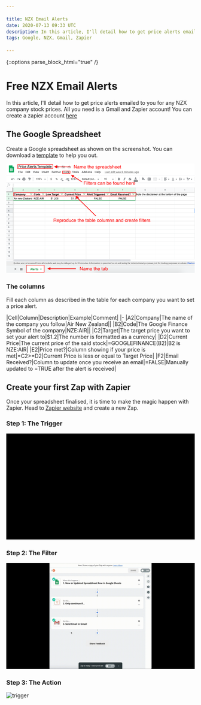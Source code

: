 ```yaml
---

title: NZX Email Alerts
date: 2020-07-13 09:33 UTC
description: In this article, I'll detail how to get price alerts emailed to you for any NZX company stock prices. All you need is a Gmail and Zapier account!
tags: Google, NZX, Gmail, Zapier

---
```

{::options parse_block_html="true" /}

# Free NZX Email Alerts

In this article, I'll detail how to get price alerts emailed to you for any NZX company stock prices. All you need is a Gmail and Zapier account! You can create a zapier account [here](https://zapier.com/)

## The Google Spreadsheet

Create a Google spreadsheet as shown on the screenshot. You can download a [template](https://docs.google.com/spreadsheets/d/1m1yOnZ0Hk26PsN-LD4xiHbLo9bCmHLoaInlYLmHytOc/edit?usp=sharing) to help you out.

![spreadsheet](2020-07-13-nzx-email-alerts/spreadsheet-template.png)

### The columns

Fill each column as described in the table for each company you want to set a price alert.

|Cell|Column|Description|Example|Comment|
|-
|A2|Company|The name of the company you follow|Air New Zealand||
|B2|Code|The Google Finance Symbol of the company|NZE:AIR||
|C2|Target|The target price you want to set your alert to|$1.2|The number is formatted as a currency|
|D2|Current Price|The current price of the said stock|=GOOGLEFINANCE(B2)|B2 is NZE:AIR|
|E2|Price met?|Column showing if your price is met|=C2>=D2|Current Price is less or equal to Target Price|
|F2|Email Received?|Column to update once you receive an email|=FALSE|Manually updated to =TRUE after the alert is received|

## Create your first Zap with Zapier

Once your spreadsheet finalised, it is time to make the magic happen with Zapier. Head to [Zapier website](https://zapier.com/) and create a new Zap.

### Step 1: The Trigger
![trigger](2020-07-13-nzx-email-alerts/1-the-trigger-opt.gif)

### Step 2: The Filter
![trigger](2020-07-13-nzx-email-alerts/2-the-filter-opt.gif)

### Step 3: The Action
![trigger](2020-07-13-nzx-email-alerts/3-the-action-opt.gif)
